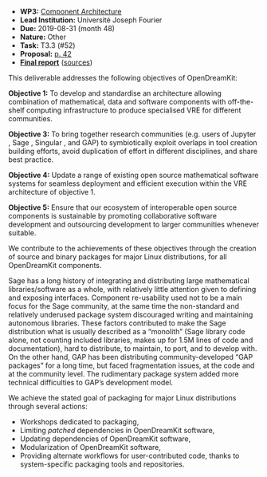 - **WP3:** [Component Architecture](https://github.com/OpenDreamKit/OpenDreamKit/tree/master/WP3)
- **Lead Institution:** Université Joseph Fourier
- **Due:** 2019-08-31 (month 48)
- **Nature:** Other
- **Task:** T3.3 (#52)
- **Proposal:** [p. 42](https://github.com/OpenDreamKit/OpenDreamKit/raw/master/Proposal/proposal-www.pdf)
- **[Final report](https://github.com/OpenDreamKit/OpenDreamKit/raw/master/WP3/D3.10/report-final.pdf)** ([sources](https://github.com/OpenDreamKit/OpenDreamKit/raw/master/WP3/D3.10/))

This deliverable addresses the following objectives of OpenDreamKit:

**Objective 1:** To develop and standardise an architecture allowing combination of mathematical, data and software components with off-the-shelf computing infrastructure to produce specialised VRE for different communities.

**Objective 3:** To bring together research communities (e.g. users of Jupyter , Sage , Singular , and GAP) to symbiotically exploit overlaps in tool creation building efforts, avoid duplication of effort in different disciplines, and share best practice.

**Objective 4:** Update a range of existing open source mathematical software systems for seamless deployment and efficient execution within the VRE architecture of objective 1.

**Objective 5:** Ensure that our ecosystem of interoperable open source components is sustainable by promoting collaborative software development and outsourcing development to larger communities whenever suitable.

We contribute to the achievements of these objectives through the creation of source and binary packages for major Linux distributions, for all OpenDreamKit components.

Sage has a long history of integrating and distributing large mathematical libraries/software as a whole, with relatively little attention given to defining and exposing interfaces. Component re-usability used not to be a main focus for the Sage community, at the same time the non-standard and relatively underused package system discouraged writing and maintaining autonomous libraries. These factors contributed to make the Sage distribution what is usually described as a “monolith” (Sage library code alone, not counting included libraries, makes up for 1.5M lines of code and documentation), hard to distribute, to maintain, to port, and to develop with. On the other hand, GAP has been distributing community-developed “GAP packages” for a long time, but faced fragmentation issues, at the code and at the community level. The rudimentary package system added more technical difficulties to GAP’s development model.

We achieve the stated goal of packaging for major Linux distributions through several actions:

- Workshops dedicated to packaging,
- Limiting *patched* dependencies in OpenDreamKit software,
- Updating dependencies of OpenDreamKit software,
- Modularization of OpenDreamKit software,
- Providing alternate workflows for user-contributed code, thanks to system-specific packaging tools and repositories.

